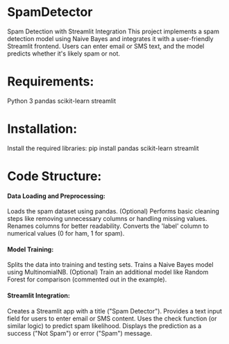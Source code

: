 # SpamDetector
Spam Detection with Streamlit Integration
This project implements a spam detection model using Naive Bayes and integrates it with a user-friendly Streamlit frontend. Users can enter email or SMS text, and the model predicts whether it's likely spam or not.

# Requirements:
Python 3
pandas
scikit-learn
streamlit

# Installation:
Install the required libraries: pip install pandas scikit-learn streamlit


# Code Structure:
<h4>Data Loading and Preprocessing:</h1>
Loads the spam dataset using pandas.
(Optional) Performs basic cleaning steps like removing unnecessary columns or handling missing values.
Renames columns for better readability.
Converts the 'label' column to numerical values (0 for ham, 1 for spam).

<h4>Model Training:</h4>
Splits the data into training and testing sets.
Trains a Naive Bayes model using MultinomialNB.
(Optional) Train an additional model like Random Forest for comparison (commented out in the example).

<h4>Streamlit Integration:</h4>
Creates a Streamlit app with a title ("Spam Detector").
Provides a text input field for users to enter email or SMS content.
Uses the check function (or similar logic) to predict spam likelihood.
Displays the prediction as a success ("Not Spam") or error ("Spam") message.
